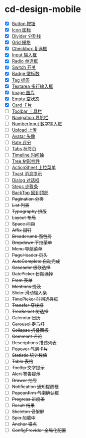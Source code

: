 # cd-design-mobile

- [x] [Button 按钮](https://github.com/YutLee/cd-design-mobile/blob/main/src/button/README.md)
- [x] [Icon 图标](https://github.com/YutLee/cd-design-mobile/blob/main/src/icon/README.md)
- [x] [Divider 分割线](https://github.com/YutLee/cd-design-mobile/blob/main/src/divider/README.md)
- [x] [Grid 栅格](https://github.com/YutLee/cd-design-mobile/blob/main/src/grid/README.md)
- [x] [Checkbox 复选框](https://github.com/YutLee/cd-design-mobile/blob/main/src/checkbox/README.md)
- [x] [Input 输入框](https://github.com/YutLee/cd-design-mobile/blob/main/src/input/README.md)
- [x] [Radio 单选框](https://github.com/YutLee/cd-design-mobile/blob/main/src/radio/README.md)
- [x] [Switch 开关](https://github.com/YutLee/cd-design-mobile/blob/main/src/switch/README.md)
- [x] [Badge 徽标数](https://github.com/YutLee/cd-design-mobile/blob/main/src/badge/README.md)
- [x] [Tag 标签](https://github.com/YutLee/cd-design-mobile/blob/main/src/tag/README.md)
- [x] [Textarea 多行输入框](https://github.com/YutLee/cd-design-mobile/blob/main/src/textarea/README.md)
- [x] [Image 图片](https://github.com/YutLee/cd-design-mobile/blob/main/src/image/README.md)
- [x] [Empty 空状态](https://github.com/YutLee/cd-design-mobile/blob/main/src/empty/README.md)
- [x] [Card 卡片](https://github.com/YutLee/cd-design-mobile/blob/main/src/card/README.md)
- [ ] [Toolbar 工具栏](https://github.com/YutLee/cd-design-mobile/blob/main/src/toolbar/README.md)
- [ ] [Navigation 导航栏](https://github.com/YutLee/cd-design-mobile/blob/main/src/navigation/README.md)
- [ ] [NumberInput 数字输入框](https://github.com/YutLee/cd-design-mobile/blob/main/src/number-input/README.md)
- [ ] [Upload 上传](https://github.com/YutLee/cd-design-mobile/blob/main/src/upload/README.md)
- [ ] [Avatar 头像](https://github.com/YutLee/cd-design-mobile/blob/main/src/avatar/README.md)
- [ ] [Rate 评分](https://github.com/YutLee/cd-design-mobile/blob/main/src/rate/README.md)
- [ ] [Tabs 标签页](https://github.com/YutLee/cd-design-mobile/blob/main/src/tabs/README.md)
- [ ] [Timeline 时间轴](https://github.com/YutLee/cd-design-mobile/blob/main/src/timeline/README.md)
- [ ] [Tree 树形控件](https://github.com/YutLee/cd-design-mobile/blob/main/src/tree/README.md)
- [ ] [ActionSheet 上拉菜单](https://github.com/YutLee/cd-design-mobile/blob/main/src/action-sheet/README.md)
- [ ] [Toast 消息提示](https://github.com/YutLee/cd-design-mobile/blob/main/src/toast/README.md)
- [ ] [Dialog 对话框](https://github.com/YutLee/cd-design-mobile/blob/main/src/modal/README.md)
- [ ] [Steps 步骤条](https://github.com/YutLee/cd-design-mobile/blob/main/src/steps/README.md)
- [ ] [BackTop 回到顶部](https://github.com/YutLee/cd-design-mobile/blob/main/src/back-top/README.md)
- [ ] ~~Pagination 分页~~
- [ ] ~~List 列表~~
- [ ] ~~Typography 排版~~
- [ ] ~~Layout 布局~~
- [ ] ~~Space 间距~~
- [ ] ~~Affix 固钉~~
- [ ] ~~Breadcrumb 面包屑~~
- [ ] ~~Dropdown 下拉菜单~~
- [ ] ~~Menu 导航菜单~~
- [ ] ~~PageHeader 页头~~
- [ ] ~~AutoComplete 自动完成~~
- [ ] ~~Cascader 级联选择~~
- [ ] ~~DatePicker 日期选择~~
- [ ] ~~From 表单~~
- [ ] ~~Mentions 提及~~
- [ ] ~~Slider 滑动输入条~~
- [ ] ~~TimePicker 时间选择框~~
- [ ] ~~Transfer 穿梭框~~
- [ ] ~~TreeSelect 树选择~~
- [ ] ~~Calendar 日历~~
- [ ] ~~Carousel 走马灯~~
- [ ] ~~Collapse 折叠面板~~
- [ ] ~~Comment 评论~~
- [ ] ~~Descriptions 描述列表~~
- [ ] ~~Popover 气泡卡片~~
- [ ] ~~Statistic 统计数值~~
- [ ] ~~Table 表格~~
- [ ] ~~Tooltip 文字提示~~
- [ ] ~~Alert 警告提示~~
- [ ] ~~Drawer 抽屉~~
- [ ] ~~Notification 通知提醒框~~
- [ ] ~~Popconfirm 气泡确认框~~
- [ ] ~~Progress 进度条~~
- [ ] ~~Result 结果~~
- [ ] ~~Skeleton 骨架屏~~
- [ ] ~~Spin 加载中~~
- [ ] ~~Anchor 锚点~~
- [ ] ~~ConfigProvider 全局化配置~~
